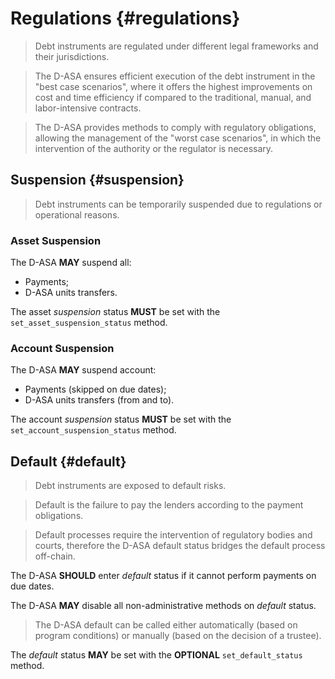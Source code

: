 # Regulations {#regulations}

> Debt instruments are regulated under different legal frameworks and their jurisdictions.

> The D-ASA ensures efficient execution of the debt instrument in the "best case
> scenarios", where it offers the highest improvements on cost and time efficiency
> if compared to the traditional, manual, and labor-intensive contracts.

> The D-ASA provides methods to comply with regulatory obligations, allowing the
> management of the "worst case scenarios", in which the intervention of the authority
> or the regulator is necessary.

## Suspension {#suspension}

> Debt instruments can be temporarily suspended due to regulations or operational
> reasons.

### Asset Suspension

The D-ASA **MAY** suspend all:

- Payments;
- D-ASA units transfers.

The asset *suspension* status **MUST** be set with the `set_asset_suspension_status`
method.

### Account Suspension

The D-ASA **MAY** suspend account:

- Payments (skipped on due dates);
- D-ASA units transfers (from and to).

The account *suspension* status **MUST** be set with the `set_account_suspension_status`
method.

## Default {#default}

> Debt instruments are exposed to default risks.

> Default is the failure to pay the lenders according to the payment obligations.

> Default processes require the intervention of regulatory bodies and courts, therefore
> the D-ASA default status bridges the default process off-chain.

The D-ASA **SHOULD** enter *default* status if it cannot perform payments on due
dates.

The D-ASA **MAY** disable all non-administrative methods on *default* status.

> The D-ASA default can be called either automatically (based on program conditions)
> or manually (based on the decision of a trustee).

The *default* status **MAY** be set with the **OPTIONAL** `set_default_status` method.
